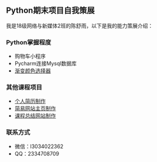 ## Python期末项目自我策展
我是18级网络与新媒体2班的陈舒雨，以下是我的能力策展介绍：
### Python掌握程度
* 购物车小程序
* Pycharm连接Mysql数据库
* [渐变颜色选择器](http://minielong.pythonanywhere.com)
### 其他课程项目
* [个人简历制作](http://bakasui.gitee.io/resume)
* [简易网站主页制作](http://bakasui.gitee.io/web_html)
* [课程总结网站制作](http://bakasui.gitee.io)
### 联系方式
* 微信：l3034022362
* QQ：2334708709
